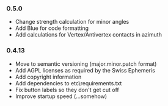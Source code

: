 ### 0.5.0
- Change strength calculation for minor angles
- Add Blue for code formatting
- Add calculations for Vertex/Antivertex contacts in azimuth

### 0.4.13
- Move to semantic versioning (major.minor.patch format)
- Add AGPL licenses as required by the Swiss Ephemeris
- Add copyright information
- Add dependencies to etc\requirements.txt
- Fix button labels so they don't get cut off
- Improve startup speed (...somehow)